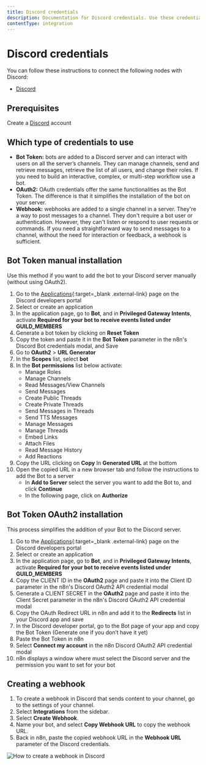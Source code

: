```yaml
---
title: Discord credentials
description: Documentation for Discord credentials. Use these credentials to authenticate Discord in n8n, a workflow automation platform.
contentType: integration
---
```


# Discord credentials
You can follow these instructions to connect the following nodes with Discord:

- [Discord](/integrations/builtin/app-nodes/n8n-nodes-base.discord/)


## Prerequisites

Create a [Discord](https://www.discord.com/) account

## Which type of credentials to use

- **Bot Token:** bots are added to a Discord server and can interact with users on all the server’s channels. They can manage channels, send and retrieve messages, retrieve the list of all users, and change their roles. If you need to build an interactive, complex, or multi-step workflow use a bot.
- **OAuth2:** OAuth credentials offer the same functionalities as the Bot Token. The difference is that it simplifies the installation of the bot on your server.
- **Webhook:** webhooks are added to a single channel in a server. They're a way to post messages to a channel. They don't require a bot user or authentication. However, they can't listen or respond to user requests or commands. If you need a straightforward way to send messages to a channel, without the need for interaction or feedback, a webhook is sufficient.

## Bot Token manual installation

Use this method if you want to add the bot to your Discord server manually (without using OAuth2).

1. Go to the [Applications](https://discord.com/developers/applications){:target=_blank .external-link} page on the Discord developers portal
2. Select or create an application
3. In the application page, go to **Bot**, and in **Privileged Gateway Intents**, activate **Required for your bot to receive events listed under GUILD_MEMBERS**
4. Generate a bot token by clicking on **Reset Token**
5. Copy the token and paste it in the **Bot Token** parameter in the n8n's Discord Bot credentials modal, and Save
6. Go to **OAuth2** > **URL Generator**
7. In the **Scopes** list, select **bot**
8. In the **Bot permissions** list below activate:
    - Manage Roles
    - Manage Channels
    - Read Messages/View Channels
    - Send Messages
    - Create Public Threads
    - Create Private Threads
    - Send Messages in Threads
    - Send TTS Messages
    - Manage Messages
    - Manage Threads
    - Embed Links
    - Attach Files
    - Read Message History
    - Add Reactions    
9. Copy the URL clicking on **Copy** In **Generated URL** at the bottom
10. Open the copied URL in a new browser tab and follow the instructions to add the Bot to a server
    - In **Add to Server** select the server you want to add the Bot to, and click **Continue**
    - In the following page, click on **Authorize**

## Bot Token OAuth2 installation

This process simplifies the addition of your Bot to the Discord server.

1. Go to the [Applications](https://discord.com/developers/applications){:target=_blank .external-link} page on the Discord developers portal
2. Select or create an application
3. In the application page, go to **Bot**, and in **Privileged Gateway Intents**, activate **Required for your bot to receive events listed under GUILD_MEMBERS**
4. Copy the CLIENT ID in the **OAuth2** page and paste it into the Client ID parameter in the n8n's Discord OAuth2 API credential modal
5. Generate a CLIENT SECRET in the **OAuth2** page and paste it into the Client Secret parameter in the n8n's Discord OAuth2 API credential modal
6. Copy the OAuth Redirect URL in n8n and add it to the **Redirects** list in your Discord app and save
7. In the Discord developer portal, go to the Bot page  of your app and copy the Bot Token (Generate one if you don’t have it yet)
8. Paste the Bot Token in n8n
9. Select **Connect my account** in the n8n Discord OAuth2 API credential modal
10. n8n displays a window where must select the Discord server and the permission you want to set for your bot

## Creating a webhook

1. To create a webhook in Discord that sends content to your channel, go to the settings of your channel.
2. Select **Integrations** from the sidebar.
3. Select **Create Webhook**.
4. Name your bot, and select **Copy Webhook URL** to copy the webhook URL.
5. Back in n8n, paste the copied webhook URL in the **Webhook URL** parameter of the Discord credentials.

![How to create a webhook in Discord](/_images/integrations/builtin/credentials/discord/create-webhook.gif)

<!-- ## Using OAuth

1. Access this [Discord Developer Portal](https://discord.com/developers/applications).
2. Click on **New Application**.
3. Enter the name and click **Create**.
4. Use Client Secret and Client ID in your Discord node credentials in n8n.
5. Enter n8n provided redirect URL in the configuration. ![Redirect URL Explanation here](/).


![Getting Discord credentials](/_images/integrations/builtin/credentials/discord/using-oauth.gif) -->

